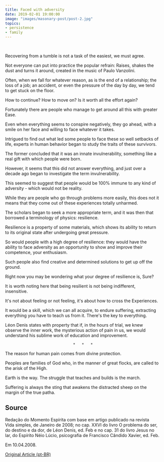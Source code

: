 ```yaml
---
title: Faced with adversity
date: 2019-02-01 19:00:00
image: "images/masonary-post/post-2.jpg"
topics: 
- persistence
- family
---
```

 

Recovering from a tumble is not a task of the easiest, we must agree.

Not everyone can put into practice the popular refrain: Raises,
shakes the dust and turns it around, created in the music of Paulo Vanzolini.

Often, when we fall for whatever reason, as is the end of a
relationship; the loss of a job; an accident, or even the pressure of the
day by day, we tend to get stuck on the floor.

How to continue? How to move on? Is it worth all the effort again?

Fortunately there are people who manage to get around all this with greater
Ease.

Even when everything seems to conspire negatively, they go ahead, with a
smile on her face and willing to face whatever it takes.

Intrigued to find out what led some people to face these so well
setbacks of life, experts in human behavior began to study
the traits of these survivors.

The former concluded that it was an innate invulnerability,
something like a real gift with which people were born.

However, it seems that this did not answer everything, and just over a decade ago
began to investigate the term invulnerability.

This seemed to suggest that people would be 100% immune to any kind of
adversity - which would not be reality.

While they are people who go through problems more easily, this does not
it means that they come out of these experiences totally unharmed.

The scholars began to seek a more appropriate term, and it was then that
borrowed a terminology of physics: resilience.

Resilience is a property of some materials, which shows its ability to
return to its original state after undergoing great pressure.

So would people with a high degree of resilience: they would have the ability to
face adversity as an opportunity to show and improve their
competence, your enthusiasm.

Such people also find creative and determined solutions to
get up off the ground.

Right now you may be wondering what your degree of resilience is,
Sure?

It is worth noting here that being resilient is not being indifferent, insensitive.

It's not about feeling or not feeling, it's about how to cross the
Experiences.

It would be a skill, which we can all acquire, to endure suffering,
extracting everything you have to teach us from it. There's the key to everything.

Léon Denis states with property that if, in the hours of trial, we knew
observe the inner work, the mysterious action of pain in us, we would understand
his sublime work of education and improvement.

                                   *   *   *

The reason for human pain comes from divine protection.

Peoples are families of God who, in the manner of great flocks, are called
to the arisk of the High.

Earth is the way. The struggle that teaches and builds is the march.

Suffering is always the sting that awakens the distracted sheep on the margin of the
true patha.



## Source
Redação do Momento Espírita com base em artigo publicado na revista Vida
simples, de Janeiro de 2008; no cap. XXVI do livro O problema do ser, do
destino e da dor, de Léon Denis, ed. Feb e no cap. 31 do livro Jesus no
lar, do Espírito Néio Lúcio, psicografia de Francisco Cândido Xavier, ed.
Feb.

Em 10.04.2008.

[Original Article (pt-BR)](http://momento.com.br/pt/ler_texto.php?id=1818)
